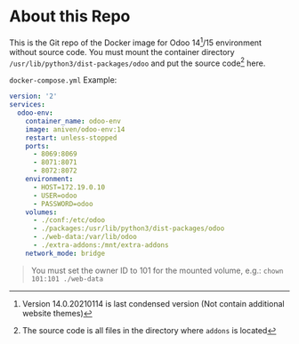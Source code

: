 # About this Repo

This is the Git repo of the Docker image for Odoo 14[^1]/15 environment without source code. You must mount the container directory `/usr/lib/python3/dist-packages/odoo` and put the source code[^2] here.

`docker-compose.yml` Example:

```yaml
version: '2'
services:
  odoo-env:
    container_name: odoo-env
    image: aniven/odoo-env:14
    restart: unless-stopped
    ports:
      - 8069:8069
      - 8071:8071
      - 8072:8072
    environment:
      - HOST=172.19.0.10
      - USER=odoo
      - PASSWORD=odoo
    volumes:
      - ./conf:/etc/odoo
      - ./packages:/usr/lib/python3/dist-packages/odoo
      - ./web-data:/var/lib/odoo
      - ./extra-addons:/mnt/extra-addons
    network_mode: bridge
```

> You must set the owner ID to 101 for the mounted volume, e.g.: `chown 101:101 ./web-data`

[^1]: Version 14.0.20210114 is last condensed version (Not contain additional website themes)
[^2]: The source code is all files in the directory where `addons` is located

